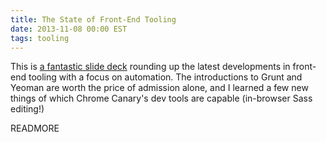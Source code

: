 ```yaml
---
title: The State of Front-End Tooling
date: 2013-11-08 00:00 EST
tags: tooling
---
```


This is [a fantastic slide deck](https://speakerdeck.com/addyosmani/automating-front-end-workflow) rounding up the latest developments in front-end tooling with a focus on automation. The introductions to Grunt and Yeoman are worth the price of admission alone, and I learned a few new things of which Chrome Canary's dev tools are capable (in-browser Sass editing!)

READMORE

<script async class="speakerdeck-embed" data-id="9e4370b01fb901312c650a36078c81b4" data-ratio="1.33333333333333" src="//speakerdeck.com/assets/embed.js"></script>
